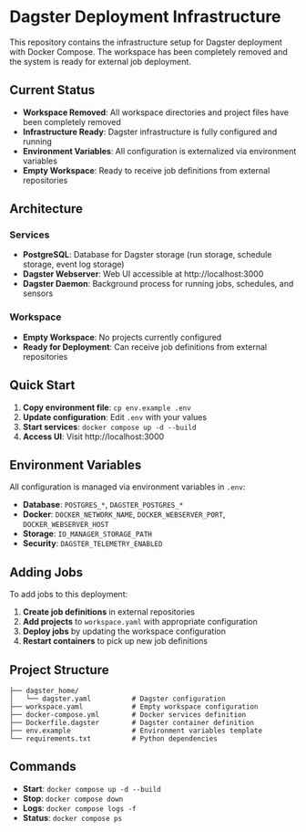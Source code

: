 # Dagster Deployment Infrastructure

This repository contains the infrastructure setup for Dagster deployment with Docker Compose. The workspace has been completely removed and the system is ready for external job deployment.

## Current Status

- **Workspace Removed**: All workspace directories and project files have been completely removed
- **Infrastructure Ready**: Dagster infrastructure is fully configured and running
- **Environment Variables**: All configuration is externalized via environment variables
- **Empty Workspace**: Ready to receive job definitions from external repositories

## Architecture

### Services
- **PostgreSQL**: Database for Dagster storage (run storage, schedule storage, event log storage)
- **Dagster Webserver**: Web UI accessible at http://localhost:3000
- **Dagster Daemon**: Background process for running jobs, schedules, and sensors

### Workspace
- **Empty Workspace**: No projects currently configured
- **Ready for Deployment**: Can receive job definitions from external repositories

## Quick Start

1. **Copy environment file**: `cp env.example .env`
2. **Update configuration**: Edit `.env` with your values
3. **Start services**: `docker compose up -d --build`
4. **Access UI**: Visit http://localhost:3000

## Environment Variables

All configuration is managed via environment variables in `.env`:

- **Database**: `POSTGRES_*`, `DAGSTER_POSTGRES_*`
- **Docker**: `DOCKER_NETWORK_NAME`, `DOCKER_WEBSERVER_PORT`, `DOCKER_WEBSERVER_HOST`
- **Storage**: `IO_MANAGER_STORAGE_PATH`
- **Security**: `DAGSTER_TELEMETRY_ENABLED`

## Adding Jobs

To add jobs to this deployment:

1. **Create job definitions** in external repositories
2. **Add projects** to `workspace.yaml` with appropriate configuration
3. **Deploy jobs** by updating the workspace configuration
4. **Restart containers** to pick up new job definitions

## Project Structure

```
├── dagster_home/
│   └── dagster.yaml          # Dagster configuration
├── workspace.yaml            # Empty workspace configuration
├── docker-compose.yml        # Docker services definition
├── Dockerfile.dagster        # Dagster container definition
├── env.example               # Environment variables template
└── requirements.txt          # Python dependencies
```

## Commands

- **Start**: `docker compose up -d --build`
- **Stop**: `docker compose down`
- **Logs**: `docker compose logs -f`
- **Status**: `docker compose ps`